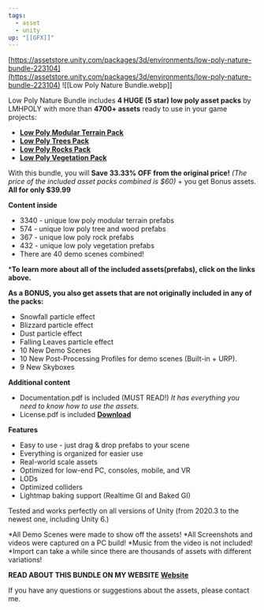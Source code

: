 ```yaml
---
tags:
  - asset
  - unity
up: "[[GFX]]"
---
```

[https://assetstore.unity.com/packages/3d/environments/low-poly-nature-bundle-223104](https://assetstore.unity.com/packages/3d/environments/low-poly-nature-bundle-223104)
![[Low Poly Nature Bundle.webp]]

Low Poly Nature Bundle includes **4 HUGE (5 star) low poly asset packs** by LMHPOLY with more than **4700+ assets** ready to use in your game projects:

- [**Low Poly Modular Terrain Pack**](https://assetstore.unity.com/packages/slug/91558)
- [**Low Poly Trees Pack**](https://assetstore.unity.com/packages/slug/73954)
- [**Low Poly Rocks Pack**](https://assetstore.unity.com/packages/slug/70164)
- [**Low Poly Vegetation Pack**](https://assetstore.unity.com/packages/slug/80146)

With this bundle, you will **Save 33.33% OFF** **from the original price!** _(The price of the included asset packs combined is $60)_ + you get Bonus assets. **All for only $39.99**

**Content inside**
- 3340 - unique low poly modular terrain prefabs
- 574 - unique low poly tree and wood prefabs
- 367 - unique low poly rock prefabs
- 432 - unique low poly vegetation prefabs
- There are 40 demo scenes combined!

***To learn more about all of the included assets(prefabs), click on the links above.**

**As a BONUS, you also get assets that are not originally included in any of the packs:**
- Snowfall particle effect
- Blizzard particle effect
- Dust particle effect
- Falling Leaves particle effect
- 10 New Demo Scenes
- 10 New Post-Processing Profiles for demo scenes (Built-in + URP).
- 9 New Skyboxes

**Additional content**
- Documentation.pdf is included (MUST READ!) _It has everything you need to know how to use the assets._
- License.pdf is included [**Download**](https://www.mediafire.com/file/2u9rv21e4ir8wmy/License.pdf/file)

**Features**
- Easy to use - just drag & drop prefabs to your scene
- Everything is organized for easier use
- Real-world scale assets
- Optimized for low-end PC, consoles, mobile, and VR
- LODs
- Optimized colliders
- Lightmap baking support (Realtime GI and Baked GI)

Tested and works perfectly on all versions of Unity (from 2020.3 to the newest one, including Unity 6.)

*All Demo Scenes were made to show off the assets!
*All Screenshots and videos were captured on a PC build!
*Music from the video is not included!
*Import can take a while since there are thousands of assets with different variations!

**READ ABOUT THIS BUNDLE ON MY WEBSITE** [**Website**](http://www.lmhpoly.com/game-assets/low-poly-nature-bundle)

If you have any questions or suggestions about the assets, please contact me.